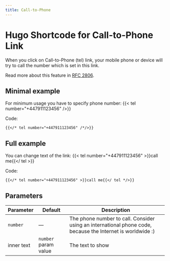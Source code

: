 ```yaml
---
title: Call-to-Phone
---
```


# Hugo Shortcode for Call-to-Phone Link

When you click on Call-to-Phone (tel) link, your mobile phone or device will try to call the number which is set in this link.

Read more about this feature in [RFC 2806](https://datatracker.ietf.org/doc/html/rfc2806).

## Minimal example

For minimum usage you have to specify phone number: {{< tel number="+447911123456" />}}

Code:

```
{{</* tel number="+447911123456" /*/>}}
```

## Full example

You can change text of the link: {{< tel number="+447911123456" >}}call me{{</ tel >}}

Code:

```
{{</* tel number="+447911123456" >}}call me{{</ tel */>}}
```

## Parameters

| Parameter  | Default | Description |
| ---------- | ------- | ----------- |
| `number`   | —       | The phone number to call. Consider using an international phone code, because the Internet is worldwide :) |
| inner text | `number` param value | The text to show |
